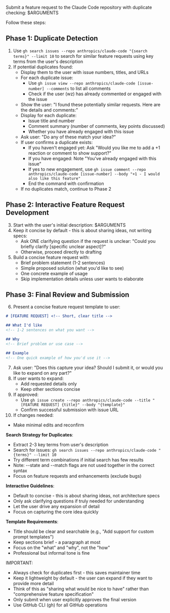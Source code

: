 Submit a feature request to the Claude Code repository with duplicate checking: $ARGUMENTS

Follow these steps:

## Phase 1: Duplicate Detection
1. Use `gh search issues --repo anthropics/claude-code "{search terms}" --limit 10` to search for similar feature requests using key terms from the user's description
2. If potential duplicates found:
   - Display them to the user with issue numbers, titles, and URLs
   - For each duplicate issue:
     - Use `gh issue view --repo anthropics/claude-code [issue-number] --comments` to list all comments
     - Check if the user (wz) has already commented or engaged with the issue
   - Show the user: "I found these potentially similar requests. Here are the details and comments:"
   - Display for each duplicate:
     - Issue title and number
     - Comment summary (number of comments, key points discussed)
     - Whether you have already engaged with this issue
   - Ask user: "Do any of these match your idea?"
   - If user confirms a duplicate exists:
     - If you haven't engaged yet: Ask "Would you like me to add a +1 reaction or comment to show support?"
     - If you have engaged: Note "You've already engaged with this issue"
     - If yes to new engagement, use `gh issue comment --repo anthropics/claude-code [issue-number] --body "+1 - I would also like this feature"`
     - End the command with confirmation
   - If no duplicates match, continue to Phase 2

## Phase 2: Interactive Feature Request Development
3. Start with the user's initial description: $ARGUMENTS
4. Keep it concise by default - this is about sharing ideas, not writing specs:
   - Ask ONE clarifying question if the request is unclear: "Could you briefly clarify [specific unclear aspect]?"
   - Otherwise, proceed directly to drafting
5. Build a concise feature request with:
   - Brief problem statement (1-2 sentences)
   - Simple proposed solution (what you'd like to see)
   - One concrete example of usage
   - Skip implementation details unless user wants to elaborate

## Phase 3: Final Review and Submission
6. Present a concise feature request template to user:
```markdown
# [FEATURE REQUEST] <!-- Short, clear title -->

## What I'd like
<!-- 1-2 sentences on what you want -->

## Why
<!-- Brief problem or use case -->

## Example
<!-- One quick example of how you'd use it -->
```

7. Ask user: "Does this capture your idea? Should I submit it, or would you like to expand on any part?"
8. If user wants to expand:
   - Add requested details only
   - Keep other sections concise
9. If approved:
   - Use `gh issue create --repo anthropics/claude-code --title "[FEATURE REQUEST] {title}" --body "{template}"`
   - Confirm successful submission with issue URL
10. If changes needed:
   - Make minimal edits and reconfirm

**Search Strategy for Duplicates**:
- Extract 2-3 key terms from user's description
- Search for issues: `gh search issues --repo anthropics/claude-code "{terms}" --limit 10`
- Try different term combinations if initial search has few results
- Note: --state and --match flags are not used together in the correct syntax
- Focus on feature requests and enhancements (exclude bugs)

**Interactive Guidelines**:
- Default to concise - this is about sharing ideas, not architecture specs
- Only ask clarifying questions if truly needed for understanding
- Let the user drive any expansion of detail
- Focus on capturing the core idea quickly

**Template Requirements**:
- Title should be clear and searchable (e.g., "Add support for custom prompt templates")
- Keep sections brief - a paragraph at most
- Focus on the "what" and "why", not the "how" 
- Professional but informal tone is fine

IMPORTANT: 
- Always check for duplicates first - this saves maintainer time
- Keep it lightweight by default - the user can expand if they want to provide more detail
- Think of this as "sharing what would be nice to have" rather than "comprehensive feature specification"
- Only submit when user explicitly approves the final version
- Use GitHub CLI (gh) for all GitHub operations